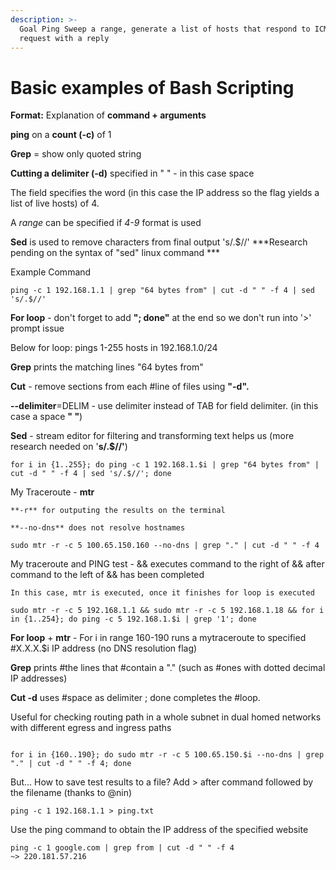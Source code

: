 ```yaml
---
description: >-
  Goal Ping Sweep a range, generate a list of hosts that respond to ICMP Echo
  request with a reply
---
```


# Basic examples of Bash Scripting

**Format:** Explanation of **command + arguments**

**ping** on a **count \(-c\)** of 1

**Grep** = show only quoted string

**Cutting a delimiter \(-d\)** specified in " " - in this case space 

The field specifies the word \(in this case the IP address so the flag yields a list of live hosts\) of 4. 

A _range_ can be specified if _4-9_ format is used

**Sed** is used to remove characters from final output 's/.$//' \*\*\*Research pending on the syntax of "sed" linux command \*\*\* 

Example Command

```text
ping -c 1 192.168.1.1 | grep "64 bytes from" | cut -d " " -f 4 | sed 's/.$//'
```

**For loop** - don't forget to add **"; done"** at the end so we don't run into '&gt;' prompt issue

Below for loop: pings 1-255 hosts in 192.168.1.0/24

**Grep** prints the matching lines "64 bytes from"

**Cut** - remove sections from each \#line of files using **"-d".** 

**--delimiter**=DELIM - use delimiter instead of TAB for field delimiter. \(in this case a space **" "**\)

**Sed** - stream editor for filtering and transforming text helps us \(more research needed on '**s/.$//'**\)

```text
for i in {1..255}; do ping -c 1 192.168.1.$i | grep "64 bytes from" | cut -d " " -f 4 | sed 's/.$//'; done
```

My Traceroute - **mtr**

    **-r** for outputing the results on the terminal

    **--no-dns** does not resolve hostnames

```text
sudo mtr -r -c 5 100.65.150.160 --no-dns | grep "." | cut -d " " -f 4
```

My traceroute and PING test - && executes command to the right of && after command to the left of && has been completed

    In this case, mtr is executed, once it finishes for loop is executed

```text
sudo mtr -r -c 5 192.168.1.1 && sudo mtr -r -c 5 192.168.1.18 && for i in {1..254}; do ping -c 5 192.168.1.$i | grep '1'; done
```

**For loop** + **mtr** - For i in range 160-190 runs a mytraceroute to specified \#X.X.X.$i IP address \(no DNS resolution flag\)

**Grep** prints \#the lines that \#contain a "." \(such as \#ones with dotted decimal IP addresses\)

**Cut -d** uses \#space as delimiter ; done completes the \#loop. 

Useful for checking routing path in a whole subnet in dual homed networks with different egress and ingress paths

```text

for i in {160..190}; do sudo mtr -r -c 5 100.65.150.$i --no-dns | grep "." | cut -d " " -f 4; done
```

But... How to save test results to a file? Add &gt; after command followed by the filename \(thanks to @nin\)

```text
ping -c 1 192.168.1.1 > ping.txt 
```

Use the ping command to obtain the IP address of the specified website

```text
ping -c 1 google.com | grep from | cut -d " " -f 4 
~> 220.181.57.216
```

